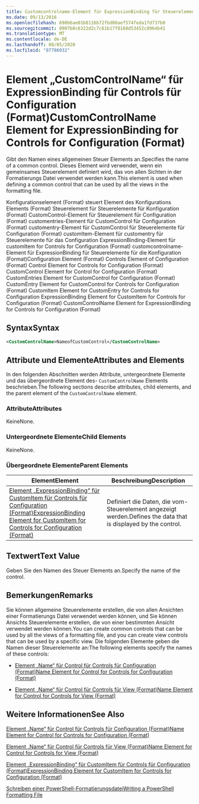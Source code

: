 ```yaml
---
title: Customcontrolname-Element für ExpressionBinding für Steuerelemente für die Konfiguration (Format) | Microsoft-Dokumentation
ms.date: 09/13/2016
ms.openlocfilehash: 690b6ae01b8116b72fbd00aef574feda1fd737b0
ms.sourcegitcommit: 0907b8c6322d2c7c61b17f8168d53452c8964b41
ms.translationtype: MT
ms.contentlocale: de-DE
ms.lasthandoff: 08/05/2020
ms.locfileid: "87786032"
---
```

# <a name="customcontrolname-element-for-expressionbinding-for-controls-for-configuration-format"></a><span data-ttu-id="e4fae-102">Element „CustomControlName“ für ExpressionBinding für Controls für Configuration (Format)</span><span class="sxs-lookup"><span data-stu-id="e4fae-102">CustomControlName Element for ExpressionBinding for Controls for Configuration (Format)</span></span>

<span data-ttu-id="e4fae-103">Gibt den Namen eines allgemeinen Steuer Elements an.</span><span class="sxs-lookup"><span data-stu-id="e4fae-103">Specifies the name of a common control.</span></span> <span data-ttu-id="e4fae-104">Dieses Element wird verwendet, wenn ein gemeinsames Steuerelement definiert wird, das von allen Sichten in der Formatierungs Datei verwendet werden kann.</span><span class="sxs-lookup"><span data-stu-id="e4fae-104">This element is used when defining a common control that can be used by all the views in the formatting file.</span></span>

<span data-ttu-id="e4fae-105">Konfigurationselement (Format) steuert Element des Konfigurations Elements (Format) Steuerelement für Steuerelemente für Konfiguration (Format) CustomControl-Element für Steuerelement für Configuration (Format) customentries-Element für CustomControl für Configuration (Format) customentry-Element für CustomControl für Steuerelemente für Configuration (Format) customItem-Element für customentry für Steuerelemente für das Configuration ExpressionBinding-Element für customItem for Controls for Configuration (Format) customcontrolname-Element für ExpressionBinding für Steuerelemente für die Konfiguration (Format)</span><span class="sxs-lookup"><span data-stu-id="e4fae-105">Configuration Element (Format) Controls Element of Configuration (Format) Control Element for Controls for Configuration (Format) CustomControl Element for Control for Configuration (Format) CustomEntries Element for CustomControl for Configuration (Format) CustomEntry Element for CustomControl for Controls for Configuration (Format) CustomItem Element for CustomEntry for Controls for Configuration ExpressionBinding Element for CustomItem for Controls for Configuration (Format) CustomControlName Element for ExpressionBinding for Controls for Configuration (Format)</span></span>

## <a name="syntax"></a><span data-ttu-id="e4fae-106">Syntax</span><span class="sxs-lookup"><span data-stu-id="e4fae-106">Syntax</span></span>

```xml
<CustomControlName>NameofCustomControl</CustomControlName>
```

## <a name="attributes-and-elements"></a><span data-ttu-id="e4fae-107">Attribute und Elemente</span><span class="sxs-lookup"><span data-stu-id="e4fae-107">Attributes and Elements</span></span>

<span data-ttu-id="e4fae-108">In den folgenden Abschnitten werden Attribute, untergeordnete Elemente und das übergeordnete Element des- `CustomControlName` Elements beschrieben.</span><span class="sxs-lookup"><span data-stu-id="e4fae-108">The following sections describe attributes, child elements, and the parent element of the `CustomControlName` element.</span></span>

### <a name="attributes"></a><span data-ttu-id="e4fae-109">Attribute</span><span class="sxs-lookup"><span data-stu-id="e4fae-109">Attributes</span></span>

<span data-ttu-id="e4fae-110">Keine</span><span class="sxs-lookup"><span data-stu-id="e4fae-110">None.</span></span>

### <a name="child-elements"></a><span data-ttu-id="e4fae-111">Untergeordnete Elemente</span><span class="sxs-lookup"><span data-stu-id="e4fae-111">Child Elements</span></span>

<span data-ttu-id="e4fae-112">Keine</span><span class="sxs-lookup"><span data-stu-id="e4fae-112">None.</span></span>

### <a name="parent-elements"></a><span data-ttu-id="e4fae-113">Übergeordnete Elemente</span><span class="sxs-lookup"><span data-stu-id="e4fae-113">Parent Elements</span></span>

|<span data-ttu-id="e4fae-114">Element</span><span class="sxs-lookup"><span data-stu-id="e4fae-114">Element</span></span>|<span data-ttu-id="e4fae-115">Beschreibung</span><span class="sxs-lookup"><span data-stu-id="e4fae-115">Description</span></span>|
|-------------|-----------------|
|[<span data-ttu-id="e4fae-116">Element „ExpressionBinding“ für CustomItem für Controls für Configuration (Format)</span><span class="sxs-lookup"><span data-stu-id="e4fae-116">ExpressionBinding Element for CustomItem for Controls for Configuration (Format)</span></span>](./expressionbinding-element-for-customitem-for-controls-for-configuration-format.md)|<span data-ttu-id="e4fae-117">Definiert die Daten, die vom-Steuerelement angezeigt werden.</span><span class="sxs-lookup"><span data-stu-id="e4fae-117">Defines the data that is displayed by the control.</span></span>|

## <a name="text-value"></a><span data-ttu-id="e4fae-118">Textwert</span><span class="sxs-lookup"><span data-stu-id="e4fae-118">Text Value</span></span>

<span data-ttu-id="e4fae-119">Geben Sie den Namen des Steuer Elements an.</span><span class="sxs-lookup"><span data-stu-id="e4fae-119">Specify the name of the control.</span></span>

## <a name="remarks"></a><span data-ttu-id="e4fae-120">Bemerkungen</span><span class="sxs-lookup"><span data-stu-id="e4fae-120">Remarks</span></span>

<span data-ttu-id="e4fae-121">Sie können allgemeine Steuerelemente erstellen, die von allen Ansichten einer Formatierungs Datei verwendet werden können, und Sie können Ansichts Steuerelemente erstellen, die von einer bestimmten Ansicht verwendet werden können.</span><span class="sxs-lookup"><span data-stu-id="e4fae-121">You can create common controls that can be used by all the views of a formatting file, and you can create view controls that can be used by a specific view.</span></span> <span data-ttu-id="e4fae-122">Die folgenden Elemente geben die Namen dieser Steuerelemente an:</span><span class="sxs-lookup"><span data-stu-id="e4fae-122">The following elements specify the names of these controls:</span></span>

- [<span data-ttu-id="e4fae-123">Element „Name“ für Control für Controls für Configuration (Format)</span><span class="sxs-lookup"><span data-stu-id="e4fae-123">Name Element for Control for Controls for Configuration (Format)</span></span>](./name-element-for-control-for-controls-for-configuration-format.md)

- [<span data-ttu-id="e4fae-124">Element „Name“ für Control für Controls für View (Format)</span><span class="sxs-lookup"><span data-stu-id="e4fae-124">Name Element for Control for Controls for View (Format)</span></span>](./name-element-for-control-for-controls-for-view-format.md)

## <a name="see-also"></a><span data-ttu-id="e4fae-125">Weitere Informationen</span><span class="sxs-lookup"><span data-stu-id="e4fae-125">See Also</span></span>

[<span data-ttu-id="e4fae-126">Element „Name“ für Control für Controls für Configuration (Format)</span><span class="sxs-lookup"><span data-stu-id="e4fae-126">Name Element for Control for Controls for Configuration (Format)</span></span>](./name-element-for-control-for-controls-for-configuration-format.md)

[<span data-ttu-id="e4fae-127">Element „Name“ für Control für Controls für View (Format)</span><span class="sxs-lookup"><span data-stu-id="e4fae-127">Name Element for Control for Controls for View (Format)</span></span>](./name-element-for-control-for-controls-for-view-format.md)

[<span data-ttu-id="e4fae-128">Element „ExpressionBinding“ für CustomItem für Controls für Configuration (Format)</span><span class="sxs-lookup"><span data-stu-id="e4fae-128">ExpressionBinding Element for CustomItem for Controls for Configuration (Format)</span></span>](./expressionbinding-element-for-customitem-for-controls-for-configuration-format.md)

[<span data-ttu-id="e4fae-129">Schreiben einer PowerShell-Formatierungsdatei</span><span class="sxs-lookup"><span data-stu-id="e4fae-129">Writing a PowerShell Formatting File</span></span>](./writing-a-powershell-formatting-file.md)
